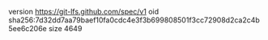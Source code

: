 version https://git-lfs.github.com/spec/v1
oid sha256:7d32dd7aa79baef10fa0cdc4e3f3b699808501f3cc72908d2ca2c4b5ee6c206e
size 4649
